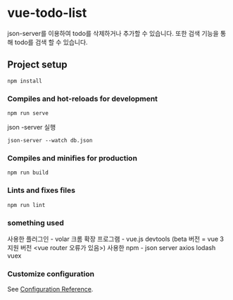 # vue-todo-list

json-server를 이용하여 todo를 삭제하거나 추가할 수 있습니다. 또한 검색 기능을 통해 todo를 검색 할 수 있습니다.

## Project setup

```
npm install
```

### Compiles and hot-reloads for development

```
npm run serve
```

json -server 실행

```
json-server --watch db.json
```

### Compiles and minifies for production

```
npm run build
```

### Lints and fixes files

```
npm run lint
```

### something used

사용한 플러그인 - volar
크롬 확장 프로그램 - vue.js devtools (beta 버전 = vue 3 지원 버전 <vue router 오류가 있음>)
사용한 npm - json server
axios
lodash
vuex

### Customize configuration

See [Configuration Reference](https://cli.vuejs.org/config/).
